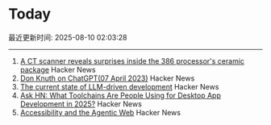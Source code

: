 # Today

最近更新时间: 2025-08-10 02:03:28

--- 
1. [A CT scanner reveals surprises inside the 386 processor's ceramic package](https://www.righto.com/2025/08/intel-386-package-ct-scan.html) Hacker News
2. [Don Knuth on ChatGPT(07 April 2023)](https://cs.stanford.edu/~knuth/chatGPT20.txt) Hacker News
3. [The current state of LLM-driven development](http://blog.tolki.dev/posts/2025/08-07-llms/) Hacker News
4. [Ask HN: What Toolchains Are People Using for Desktop App Development in 2025?](https://news.ycombinator.com/item?id=44848058) Hacker News
5. [Accessibility and the Agentic Web](https://tetralogical.com/blog/2025/08/08/accessibility-and-the-agentic-web/) Hacker News
